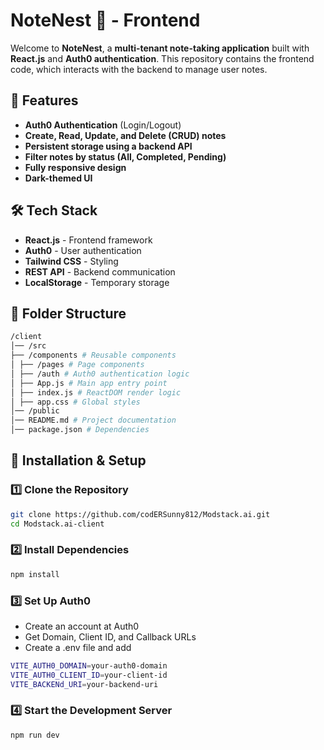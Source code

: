 # NoteNest 📝 - Frontend

Welcome to **NoteNest**, a **multi-tenant note-taking application** built with **React.js** and **Auth0 authentication**. This repository contains the frontend code, which interacts with the backend to manage user notes.

## 🚀 Features

- **Auth0 Authentication** (Login/Logout)
- **Create, Read, Update, and Delete (CRUD) notes**
- **Persistent storage using a backend API**
- **Filter notes by status (All, Completed, Pending)**
- **Fully responsive design**
- **Dark-themed UI**

## 🛠️ Tech Stack

- **React.js** - Frontend framework
- **Auth0** - User authentication
- **Tailwind CSS** - Styling
- **REST API** - Backend communication
- **LocalStorage** - Temporary storage

## 📂 Folder Structure

```bash
/client
│── /src  
├── /components # Reusable components 
│ ├── /pages # Page components 
│ ├── /auth # Auth0 authentication logic 
│ ├── App.js # Main app entry point 
│ ├── index.js # ReactDOM render logic 
│ ├── app.css # Global styles 
│── /public 
│── README.md # Project documentation 
│── package.json # Dependencies
```

## 🔧 Installation & Setup

### 1️⃣ Clone the Repository

```sh
git clone https://github.com/codERSunny812/Modstack.ai.git
cd Modstack.ai-client
```

### 2️⃣ Install Dependencies

```sh
npm install
```

### 3️⃣ Set Up Auth0

- Create an account at Auth0
- Get Domain, Client ID, and Callback URLs
- Create a .env file and add

```sh
VITE_AUTH0_DOMAIN=your-auth0-domain
VITE_AUTH0_CLIENT_ID=your-client-id
VITE_BACKENd_URI=your-backend-uri
```

### 4️⃣ Start the Development Server

```sh
npm run dev
```
